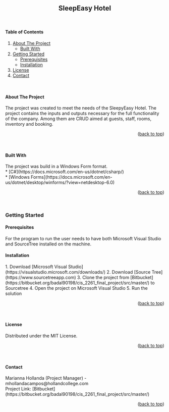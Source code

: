 <div id="top"></div>
  <h2 align="center"><b>SleepEasy Hotel</b></h2>
  <br>
</div>

<!-- TABLE OF CONTENTS -->
  <h4><b>Table of Contents</b></h4>
  <ol>
    <li>
      <a href="#about-the-project">About The Project</a>
      <ul>
        <li><a href="#built-with">Built With</a></li>
      </ul>
    </li>
    <li>
      <a href="#getting-started">Getting Started</a>
      <ul>
        <li><a href="#prerequisites">Prerequisites</a></li>
        <li><a href="#installation">Installation</a></li>
      </ul>
    </li>
    <li><a href="#license">License</a></li>
    <li><a href="#contact">Contact</a></li>
  </ol>
  <br>

<!-- ABOUT THE PROJECT -->
<h4><b>About The Project</b></h4>
The project was created to meet the needs of the SleepyEasy Hotel. The project contains the inputs and outputs necessary for the full functionality of the company. Among them are CRUD aimed at guests, staff, rooms, inventory and booking. 
<p align="right">(<a href="#top">back to top</a>)</p>
<br>
<h4><b>Built With</b></h4>
The project was build in a Windows Form format.
<br>
* [C#](https://docs.microsoft.com/en-us/dotnet/csharp/)
<br>
* [Windows Forms](https://docs.microsoft.com/en-us/dotnet/desktop/winforms/?view=netdesktop-6.0)
<p align="right">(<a href="#top">back to top</a>)</p>
<br>

<!-- GETTING STARTED -->
<h3><b>Getting Started</b></h3>
<h4><b>Prerequisites</b></h4>
For the program to run the user needs to have both Microsoft Visual Studio and SourceTree installed on the machine. 
<br>

<h4><b>Installation</b></h4>
1. Download [Microsoft Visual Studio] (https://visualstudio.microsoft.com/downloads/)
2. Download [Source Tree] (https://www.sourcetreeapp.com)
3. Clone the project from [Bitbucket] (https://bitbucket.org/badal90198/cis_2261_final_project/src/master/) to Sourcetree
4. Open the project on Microsoft Visual Studio
5. Run the solution
<p align="right">(<a href="#top">back to top</a>)</p>
<br>

<!-- LICENSE -->
<h4><b>License</b></h4>
Distributed under the MIT License. 
<p align="right">(<a href="#top">back to top</a>)</p>
<br>

<!-- CONTACT -->
<h4><b>Contact</b></h4>
Marianna Hollanda (Project Manager) - mhollandacampos@hollandcollege.com
<br>
Project Link: [Bitbucket](https://bitbucket.org/badal90198/cis_2261_final_project/src/master/)
<p align="right">(<a href="#top">back to top</a>)</p>



